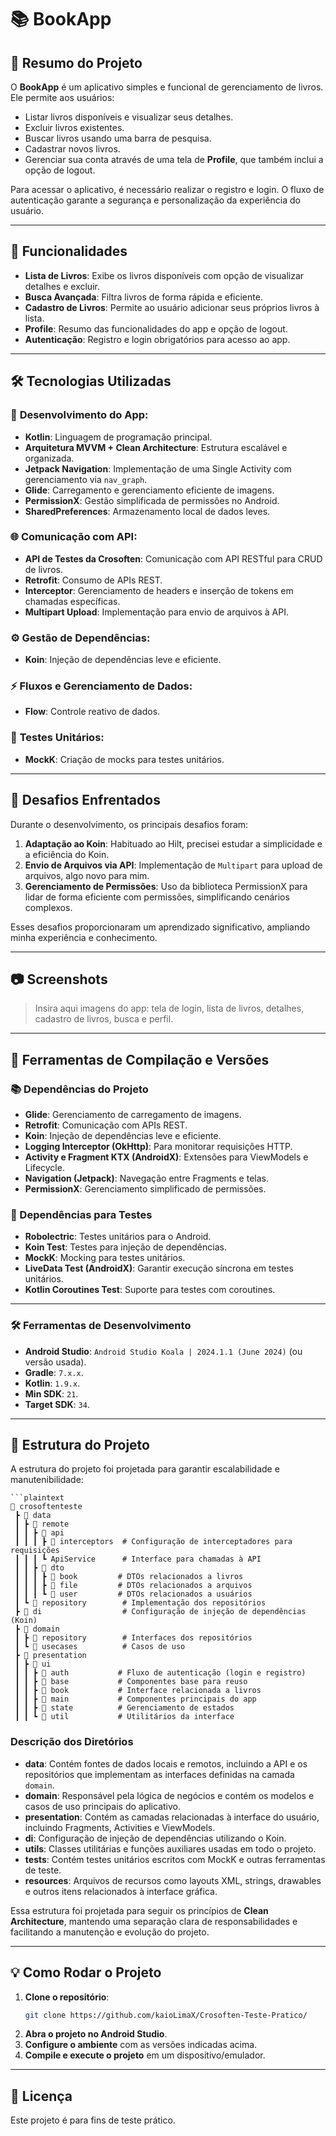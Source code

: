 
# 📚 BookApp

## 📖 Resumo do Projeto

O **BookApp** é um aplicativo simples e funcional de gerenciamento de livros. Ele permite aos usuários:

- Listar livros disponíveis e visualizar seus detalhes.
- Excluir livros existentes.
- Buscar livros usando uma barra de pesquisa.
- Cadastrar novos livros.
- Gerenciar sua conta através de uma tela de **Profile**, que também inclui a opção de logout.

Para acessar o aplicativo, é necessário realizar o registro e login. O fluxo de autenticação garante a segurança e personalização da experiência do usuário.

---

## 🚀 Funcionalidades

- **Lista de Livros**: Exibe os livros disponíveis com opção de visualizar detalhes e excluir.
- **Busca Avançada**: Filtra livros de forma rápida e eficiente.
- **Cadastro de Livros**: Permite ao usuário adicionar seus próprios livros à lista.
- **Profile**: Resumo das funcionalidades do app e opção de logout.
- **Autenticação**: Registro e login obrigatórios para acesso ao app.

---

## 🛠️ Tecnologias Utilizadas

### 📱 **Desenvolvimento do App**:
- **Kotlin**: Linguagem de programação principal.
- **Arquitetura MVVM + Clean Architecture**: Estrutura escalável e organizada.
- **Jetpack Navigation**: Implementação de uma Single Activity com gerenciamento via `nav_graph`.
- **Glide**: Carregamento e gerenciamento eficiente de imagens.
- **PermissionX**: Gestão simplificada de permissões no Android.
- **SharedPreferences**: Armazenamento local de dados leves.

### 🌐 **Comunicação com API**:
- **API de Testes da Crosoften**: Comunicação com API RESTful para CRUD de livros.
- **Retrofit**: Consumo de APIs REST.
- **Interceptor**: Gerenciamento de headers e inserção de tokens em chamadas específicas.
- **Multipart Upload**: Implementação para envio de arquivos à API.

### ⚙️ **Gestão de Dependências**:
- **Koin**: Injeção de dependências leve e eficiente.

### ⚡ **Fluxos e Gerenciamento de Dados**:
- **Flow**: Controle reativo de dados.

### 🧪 **Testes Unitários**:
- **MockK**: Criação de mocks para testes unitários.

---

## 🧩 Desafios Enfrentados

Durante o desenvolvimento, os principais desafios foram:

1. **Adaptação ao Koin**: Habituado ao Hilt, precisei estudar a simplicidade e a eficiência do Koin.
2. **Envio de Arquivos via API**: Implementação de `Multipart` para upload de arquivos, algo novo para mim.
3. **Gerenciamento de Permissões**: Uso da biblioteca PermissionX para lidar de forma eficiente com permissões, simplificando cenários complexos.

Esses desafios proporcionaram um aprendizado significativo, ampliando minha experiência e conhecimento.

---

## 📷 Screenshots

> Insira aqui imagens do app: tela de login, lista de livros, detalhes, cadastro de livros, busca e perfil.

---

## 🔧 Ferramentas de Compilação e Versões

### 📚 Dependências do Projeto

- **Glide**: Gerenciamento de carregamento de imagens.
- **Retrofit**: Comunicação com APIs REST.
- **Koin**: Injeção de dependências leve e eficiente.
- **Logging Interceptor (OkHttp)**: Para monitorar requisições HTTP.
- **Activity e Fragment KTX (AndroidX)**: Extensões para ViewModels e Lifecycle.
- **Navigation (Jetpack)**: Navegação entre Fragments e telas.
- **PermissionX**: Gerenciamento simplificado de permissões.

### 🧪 Dependências para Testes

- **Robolectric**: Testes unitários para o Android.
- **Koin Test**: Testes para injeção de dependências.
- **MockK**: Mocking para testes unitários.
- **LiveData Test (AndroidX)**: Garantir execução síncrona em testes unitários.
- **Kotlin Coroutines Test**: Suporte para testes com coroutines.

---

### 🛠 Ferramentas de Desenvolvimento

- **Android Studio**: `Android Studio Koala | 2024.1.1 (June 2024)` (ou versão usada).
- **Gradle**: `7.x.x`.
- **Kotlin**: `1.9.x`.
- **Min SDK**: `21`.
- **Target SDK**: `34`.


---

## 📂 Estrutura do Projeto

A estrutura do projeto foi projetada para garantir escalabilidade e manutenibilidade:

```plaintext
```plaintext
📂 crosoftenteste
 ┣ 📂 data
 ┃ ┣ 📂 remote
 ┃ ┃ ┣ 📂 api
 ┃ ┃ ┃ ┣ 📂 interceptors  # Configuração de interceptadores para requisições
 ┃ ┃ ┃ ┗ ApiService      # Interface para chamadas à API
 ┃ ┃ ┣ 📂 dto
 ┃ ┃ ┃ ┣ 📂 book         # DTOs relacionados a livros
 ┃ ┃ ┃ ┣ 📂 file         # DTOs relacionados a arquivos
 ┃ ┃ ┃ ┗ 📂 user         # DTOs relacionados a usuários
 ┃ ┗ 📂 repository        # Implementação dos repositórios
 ┣ 📂 di                  # Configuração de injeção de dependências (Koin)
 ┣ 📂 domain
 ┃ ┣ 📂 repository        # Interfaces dos repositórios
 ┃ ┗ 📂 usecases          # Casos de uso
 ┣ 📂 presentation
 ┃ ┣ 📂 ui
 ┃ ┃ ┣ 📂 auth           # Fluxo de autenticação (login e registro)
 ┃ ┃ ┣ 📂 base           # Componentes base para reuso
 ┃ ┃ ┣ 📂 book           # Interface relacionada a livros
 ┃ ┃ ┣ 📂 main           # Componentes principais do app
 ┃ ┃ ┣ 📂 state          # Gerenciamento de estados
 ┃ ┃ ┗ 📂 util           # Utilitários da interface
```

### Descrição dos Diretórios

- **data**: Contém fontes de dados locais e remotos, incluindo a API e os repositórios que implementam as interfaces definidas na camada `domain`.
- **domain**: Responsável pela lógica de negócios e contém os modelos e casos de uso principais do aplicativo.
- **presentation**: Contém as camadas relacionadas à interface do usuário, incluindo Fragments, Activities e ViewModels.
- **di**: Configuração de injeção de dependências utilizando o Koin.
- **utils**: Classes utilitárias e funções auxiliares usadas em todo o projeto.
- **tests**: Contém testes unitários escritos com MockK e outras ferramentas de teste.
- **resources**: Arquivos de recursos como layouts XML, strings, drawables e outros itens relacionados à interface gráfica.

Essa estrutura foi projetada para seguir os princípios de **Clean Architecture**, mantendo uma separação clara de responsabilidades e facilitando a manutenção e evolução do projeto.

---

## 💡 Como Rodar o Projeto

1. **Clone o repositório**:
   ```bash
   git clone https://github.com/kaioLimaX/Crosoften-Teste-Pratico/
   ```
2. **Abra o projeto no Android Studio**.
3. **Configure o ambiente** com as versões indicadas acima.
4. **Compile e execute o projeto** em um dispositivo/emulador.

---

## 📜 Licença

Este projeto é para fins de teste prático.
